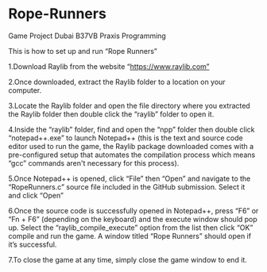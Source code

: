 # Rope-Runners
Game Project Dubai B37VB Praxis Programming

This is how to set up and run “Rope Runners”

1.Download Raylib from the website “https://www.raylib.com” 

2.Once downloaded, extract the Raylib folder to a location on your computer.

3.Locate the Raylib folder and open the file directory where you extracted the Raylib folder then 
double click the “raylib” folder to open it.

4.Inside the “raylib” folder, find and open the “npp” folder then double click “notepad++.exe” to launch Notepad++ 
(this is the text and source code editor used to run the game, the Raylib package 
downloaded comes with a pre-configured setup that automates the compilation process
which means “gcc” commands aren't necessary for this process).

5.Once Notepad++ is opened, click “File” then “Open” and 
navigate to the “RopeRunners.c” source file included in the GitHub submission. Select it and click “Open”

6.Once the source code is successfully opened in Notepad++, press “F6” or “Fn + F6” (depending on the keyboard) 
and the execute window should pop up. 
Select the “raylib_compile_execute” option from the list then click “OK” compile and run the game. 
A window titled “Rope Runners” should open if it’s successful.

7.To close the game at any time, simply close the game window to end it.
